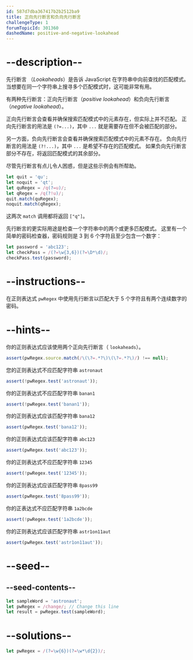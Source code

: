```yaml
---
id: 587d7dba367417b2b2512ba9
title: 正向先行断言和负向先行断言
challengeType: 1
forumTopicId: 301360
dashedName: positive-and-negative-lookahead
---
```


# --description--

先行断言 （<dfn>Lookaheads</dfn>）是告诉 JavaScript 在字符串中向前查找的匹配模式。 当想要在同一个字符串上搜寻多个匹配模式时，这可能非常有用。

有两种先行断言：正向先行断言（<dfn>positive lookahead</dfn>）和负向先行断言（<dfn>negative lookahead</dfn>）。

正向先行断言会查看并确保搜索匹配模式中的元素存在，但实际上并不匹配。 正向先行断言的用法是 `(?=...)`，其中 `...` 就是需要存在但不会被匹配的部分。

另一方面，负向先行断言会查看并确保搜索匹配模式中的元素不存在。 负向先行断言的用法是 `(?!...)`，其中 `...` 是希望不存在的匹配模式。 如果负向先行断言部分不存在，将返回匹配模式的其余部分。

尽管先行断言有点儿令人困惑，但是这些示例会有所帮助。

```js
let quit = 'qu';
let noquit = 'qt';
let quRegex = /q(?=u)/;
let qRegex = /q(?!u)/;
quit.match(quRegex);
noquit.match(qRegex);
```

这两次 `match` 调用都将返回 `["q"]`。

先行断言的更实际用途是检查一个字符串中的两个或更多匹配模式。 这里有一个简单的密码检查器，密码规则是 3 到 6 个字符且至少包含一个数字：

```js
let password = 'abc123';
let checkPass = /(?=\w{3,6})(?=\D*\d)/;
checkPass.test(password);
```

# --instructions--

在正则表达式 `pwRegex` 中使用先行断言以匹配大于 5 个字符且有两个连续数字的密码。

# --hints--

你的正则表达式应该使用两个正向先行断言（ `lookaheads`）。

```js
assert(pwRegex.source.match(/\(\?=.*?\)\(\?=.*?\)/) !== null);
```

您的正则表达式不应匹配字符串 `astronaut`

```js
assert(!pwRegex.test('astronaut'));
```

你的正则表达式不应匹配字符串 `banan1`

```js
assert(!pwRegex.test('banan1'));
```

你的正则表达式应该匹配字符串 `bana12`

```js
assert(pwRegex.test('bana12'));
```

你的正则表达式应该匹配字符串 `abc123`

```js
assert(pwRegex.test('abc123'));
```

你的正则表达式不应匹配字符串 `12345`

```js
assert(!pwRegex.test('12345'));
```

你的正则表达式应该匹配字符串 `8pass99`

```js
assert(pwRegex.test('8pass99'));
```

你的正表达式不应匹配字符串 `1a2bcde`

```js
assert(!pwRegex.test('1a2bcde'));
```

你的正则表达式应该匹配字符串 `astr1on11aut`

```js
assert(pwRegex.test('astr1on11aut'));
```

# --seed--

## --seed-contents--

```js
let sampleWord = 'astronaut';
let pwRegex = /change/; // Change this line
let result = pwRegex.test(sampleWord);
```

# --solutions--

```js
let pwRegex = /(?=\w{6})(?=\w*\d{2})/;
```
